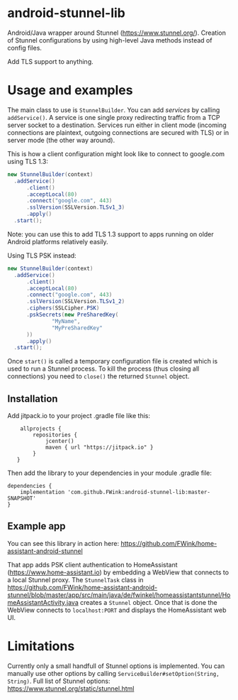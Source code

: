 # android-stunnel-lib
Android/Java wrapper around Stunnel (https://www.stunnel.org/). Creation of Stunnel configurations by using high-level Java methods instead of config files.

Add TLS support to anything.

# Usage and examples

The main class to use is `StunnelBuilder`. You can add _services_ by calling `addService()`. A service is one single proxy redirecting traffic from a TCP server socket to a destination. Services run either in client mode (incoming connections are plaintext, outgoing connections are secured with TLS) or in server mode (the other way around).

This is how a client configuration might look like to connect to google.com using TLS 1.3:
```java
new StunnelBuilder(context)
  .addService()
      .client()
      .acceptLocal(80)
      .connect("google.com", 443)
      .sslVersion(SSLVersion.TLSv1_3)
      .apply()
  .start();
```
Note: you can use this to add TLS 1.3 support to apps running on older Android platforms relatively easily.


Using TLS PSK instead:
```java
new StunnelBuilder(context)
  .addService()
      .client()
      .acceptLocal(80)
      .connect("google.com", 443)
      .sslVersion(SSLVersion.TLSv1_2)
      .ciphers(SSLCipher.PSK)
      .pskSecrets(new PreSharedKey(
              "MyName",
              "MyPreSharedKey"
      ))
      .apply()
  .start();
```

Once `start()` is called a temporary configuration file is created which is used to run a Stunnel process. To kill the process (thus closing all connections) you need to `close()` the returned `Stunnel` object.

## Installation

Add jitpack.io to your project .gradle file like this:

```
    allprojects {
        repositories {
            jcenter()
            maven { url "https://jitpack.io" }
        }
   }
```

Then add the library to your dependencies in your module .gradle file:
````
dependencies {
    implementation 'com.github.FWink:android-stunnel-lib:master-SNAPSHOT'
}
````

## Example app

You can see this library in action here: https://github.com/FWink/home-assistant-android-stunnel

That app adds PSK client authentication to HomeAssistant (https://www.home-assistant.io) by embedding a WebView that connects to a local Stunnel proxy. The `StunnelTask` class in https://github.com/FWink/home-assistant-android-stunnel/blob/master/app/src/main/java/de/fwinkel/homeassistantstunnel/HomeAssistantActivity.java creates a `Stunnel` object. Once that is done the WebView connects to `localhost:PORT` and displays the HomeAssistant web UI.

# Limitations

Currently only a small handfull of Stunnel options is implemented. You can manually use other options by calling `ServiceBuilder#setOption(String, String)`. Full list of Stunnel options: https://www.stunnel.org/static/stunnel.html
